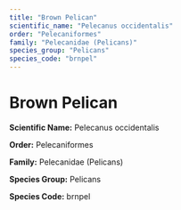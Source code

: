 ```yaml
---
title: "Brown Pelican"
scientific_name: "Pelecanus occidentalis"
order: "Pelecaniformes"
family: "Pelecanidae (Pelicans)"
species_group: "Pelicans"
species_code: "brnpel"
---
```


# Brown Pelican

**Scientific Name:** Pelecanus occidentalis

**Order:** Pelecaniformes

**Family:** Pelecanidae (Pelicans)

**Species Group:** Pelicans

**Species Code:** brnpel
